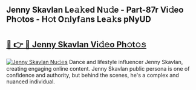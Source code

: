 ## Jenny Skavlan Le𝚊𝚔ed N𝚞𝚍e - Part-87r Vi𝚍eo Ph𝚘tos - H𝚘t O𝚗lyf𝚊ns Le𝚊𝚔s pNyUD

# <h2><a href="http://hf5wvt.feru.top/?c=Jenny+Skavlan">🔗 👉 🔴 Jenny Skavlan Vi𝚍𝚎o Ph𝚘t𝚘𝚜</a></h2>

[![Jenny Skavlan Nu𝚍𝚎s](https://i.imgur.com/0TWrTi3.gif)](http://hf5wvt.feru.top/?c=Jenny+Skavlan)
Dance and lifestyle influencer Jenny Skavlan, creating engaging online content. Jenny Skavlan public persona is one of confidence and authority, but behind the scenes, he's a complex and nuanced individual. 
